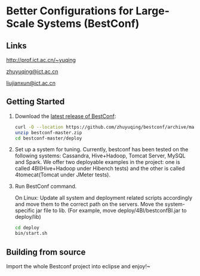 
Better Configurations for Large-Scale Systems (BestConf)
====================================

Links
-----

http://prof.ict.ac.cn/~yuqing

zhuyuqing@ict.ac.cn

liujianxun@ict.ac.cn


Getting Started
---------------

1. Download the [latest release of BestConf](https://github.com/zhuyuqing/bestconf/archive/master.zip):

    ```sh
    curl -O --location https://github.com/zhuyuqing/bestconf/archive/master.zip
    unzip bestconf-master.zip
    cd bestconf-master/deploy
    ```
    
2. Set up a system for tuning. Currently, bestconf has been tested on the following
   systems: Cassandra, Hive+Hadoop, Tomcat Server, MySQL and Spark. We offer two 
   deployable examples in the project: one is called 4BI(Hive+Hadoop under Hibench
   tests) and the other is called 4tomecat(Tomcat under JMeter tests).

3. Run BestConf command. 

    On Linux:
    Update all system and deployment related scripts accordingly and move them to the
    correct path on the servers.
    Move the system-specific jar file to lib. (For example, move deploy/4BI/bestconfBI.jar
    to deploy/lib)
    ```sh
    cd deploy
    bin/start.sh
    ```
Building from source
--------------------

Import the whole Bestconf project into eclipse and enjoy!~
